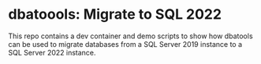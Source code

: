 # dbatoools: Migrate to SQL 2022

This repo contains a dev container and demo scripts to show how dbatools can be used to migrate databases from a SQL Server 2019 instance to a SQL Server 2022 instance.
